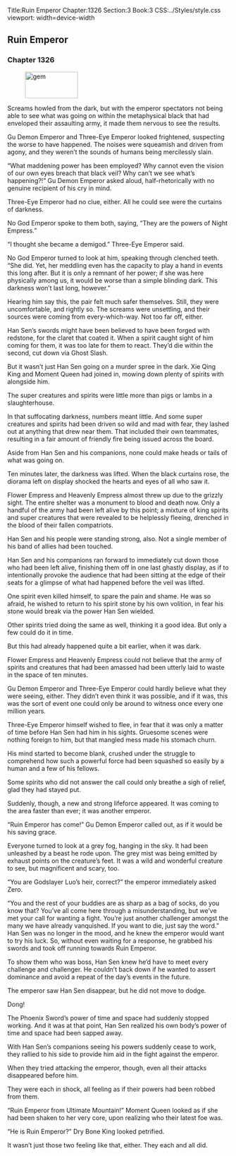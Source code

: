 Title:Ruin Emperor 
Chapter:1326 
Section:3 
Book:3 
CSS:../Styles/style.css 
viewport: width=device-width
  
## Ruin Emperor
### Chapter 1326
  
<figure>
	<img src="../Images/gem.gif" alt="gem" id="gem" width="120" height="60" />
</figure>
  

  
Screams howled from the dark, but with the emperor spectators not being able to see what was going on within the metaphysical black that had enveloped their assaulting army, it made them nervous to see the results.

Gu Demon Emperor and Three-Eye Emperor looked frightened, suspecting the worse to have happened. The noises were squeamish and driven from agony, and they weren’t the sounds of humans being mercilessly slain.

“What maddening power has been employed? Why cannot even the vision of our own eyes breach that black veil? Why can’t we see what’s happening?!” Gu Demon Emperor asked aloud, half-rhetorically with no genuine recipient of his cry in mind.

Three-Eye Emperor had no clue, either. All he could see were the curtains of darkness.

No God Emperor spoke to them both, saying, “They are the powers of Night Empress.”

“I thought she became a demigod.” Three-Eye Emperor said.

No God Emperor turned to look at him, speaking through clenched teeth. “She did. Yet, her meddling even has the capacity to play a hand in events this long after. But it is only a remnant of her power; if she was here physically among us, it would be worse than a simple blinding dark. This darkness won’t last long, however.”

Hearing him say this, the pair felt much safer themselves. Still, they were uncomfortable, and rightly so. The screams were unsettling, and their sources were coming from every-which-way. Not too far off, either.

Han Sen’s swords might have been believed to have been forged with redstone, for the claret that coated it. When a spirit caught sight of him coming for them, it was too late for them to react. They’d die within the second, cut down via Ghost Slash.

But it wasn’t just Han Sen going on a murder spree in the dark. Xie Qing King and Moment Queen had joined in, mowing down plenty of spirits with alongside him.

The super creatures and spirits were little more than pigs or lambs in a slaughterhouse.

In that suffocating darkness, numbers meant little. And some super creatures and spirits had been driven so wild and mad with fear, they lashed out at anything that drew near them. That included their own teammates, resulting in a fair amount of friendly fire being issued across the board.

Aside from Han Sen and his companions, none could make heads or tails of what was going on.

Ten minutes later, the darkness was lifted. When the black curtains rose, the diorama left on display shocked the hearts and eyes of all who saw it.

Flower Empress and Heavenly Empress almost threw up due to the grizzly sight. The entire shelter was a monument to blood and death now. Only a handful of the army had been left alive by this point; a mixture of king spirits and super creatures that were revealed to be helplessly fleeing, drenched in the blood of their fallen compatriots.

Han Sen and his people were standing strong, also. Not a single member of his band of allies had been touched.

Han Sen and his companions ran forward to immediately cut down those who had been left alive, finishing them off in one last ghastly display, as if to intentionally provoke the audience that had been sitting at the edge of their seats for a glimpse of what had happened before the veil was lifted.

One spirit even killed himself, to spare the pain and shame. He was so afraid, he wished to return to his spirit stone by his own volition, in fear his stone would break via the power Han Sen wielded.

Other spirits tried doing the same as well, thinking it a good idea. But only a few could do it in time.

But this had already happened quite a bit earlier, when it was dark.

Flower Empress and Heavenly Empress could not believe that the army of spirits and creatures that had been amassed had been utterly laid to waste in the space of ten minutes.

Gu Demon Emperor and Three-Eye Emperor could hardly believe what they were seeing, either. They didn’t even think it was possible, and if it was, this was the sort of event one could only be around to witness once every one million years.

Three-Eye Emperor himself wished to flee, in fear that it was only a matter of time before Han Sen had him in his sights. Gruesome scenes were nothing foreign to him, but that mangled mess made his stomach churn.

His mind started to become blank, crushed under the struggle to comprehend how such a powerful force had been squashed so easily by a human and a few of his fellows.

Some spirits who did not answer the call could only breathe a sigh of relief, glad they had stayed put.

Suddenly, though, a new and strong lifeforce appeared. It was coming to the area faster than ever; it was another emperor.

“Ruin Emperor has come!” Gu Demon Emperor called out, as if it would be his saving grace.

Everyone turned to look at a grey fog, hanging in the sky. It had been unleashed by a beast he rode upon. The grey mist was being emitted by exhaust points on the creature’s feet. It was a wild and wonderful creature to see, but magnificent and scary, too.

“You are Godslayer Luo’s heir, correct?” the emperor immediately asked Zero.

“You and the rest of your buddies are as sharp as a bag of socks, do you know that? You’ve all come here through a misunderstanding, but we’ve met your call for wanting a fight. You’re just another challenger amongst the many we have already vanquished. If you want to die, just say the word.” Han Sen was no longer in the mood, and he knew the emperor would want to try his luck. So, without even waiting for a response, he grabbed his swords and took off running towards Ruin Emperor.

To show them who was boss, Han Sen knew he’d have to meet every challenge and challenger. He couldn’t back down if he wanted to assert dominance and avoid a repeat of the day’s events in the future.

The emperor saw Han Sen disappear, but he did not move to dodge.

Dong!

The Phoenix Sword’s power of time and space had suddenly stopped working. And it was at that point, Han Sen realized his own body’s power of time and space had been sapped away.

With Han Sen’s companions seeing his powers suddenly cease to work, they rallied to his side to provide him aid in the fight against the emperor.

When they tried attacking the emperor, though, even all their attacks disappeared before him.

They were each in shock, all feeling as if their powers had been robbed from them.

“Ruin Emperor from Ultimate Mountain!” Moment Queen looked as if she had been shaken to her very core, upon realizing who their latest foe was.

“He is Ruin Emperor?” Dry Bone King looked petrified.

It wasn’t just those two feeling like that, either. They each and all did.